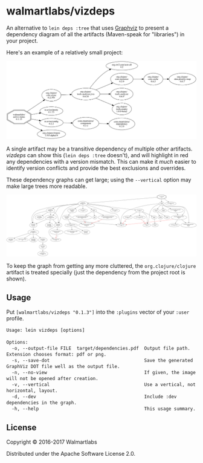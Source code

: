 # walmartlabs/vizdeps

An alternative to `lein deps :tree` that uses [Graphviz](http:://graphviz.org) to present
a dependency diagram of all the artifacts (Maven-speak for "libraries") in your project.

Here's an example of a relatively small project:

![active-status](images/active-status-deps.png)

A single artifact may be
a transitive dependency of multiple other artifacts.
*vizdeps* can show this (`lein deps :tree` doesn't), and will highlight in red any dependencies
with a version mismatch.
This can make it *much* easier to identify version conflicts and provide the best
exclusions and overrides.

These dependency graphs can get large; using the `--vertical` option may make large
trees more readable.

![rook](images/rook-deps.png)

To keep the graph from getting any more cluttered, the `org.clojure/clojure` artifact
is treated specially (just the dependency from the project root is shown).

## Usage

Put `[walmartlabs/vizdeps "0.1.3"]` into the `:plugins` vector of your `:user`
profile.

```
Usage: lein vizdeps [options]

Options:
  -o, --output-file FILE  target/dependencies.pdf  Output file path. Extension chooses format: pdf or png.
  -s, --save-dot                                   Save the generated GraphViz DOT file well as the output file.
  -n, --no-view                                    If given, the image will not be opened after creation.
  -v, --vertical                                   Use a vertical, not horizontal, layout.
  -d, --dev                                        Include :dev dependencies in the graph.
  -h, --help                                       This usage summary.
```
  
## License

Copyright © 2016-2017 Walmartlabs

Distributed under the Apache Software License 2.0.
